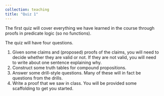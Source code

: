 ```yaml
---
collection: teaching
title: "Quiz 1"
---
```


The first quiz
will cover everything we have learned in the course through proofs in predicate logic (so
no functions).

The quiz will have four questions.
1. Given some claims and (proposed) proofs of the claims, you will need to decide whether they are valid or not. If
   they are not valid, you will need to write about one sentence explaining
   why.
2. Construct some truth tables for compound propositions.
3. Answer some drill-style questions. Many of these will in fact be questions from the
   drills.
4. Write a proof that we saw in class. You will be provided some scaffolding to
   get you started.
